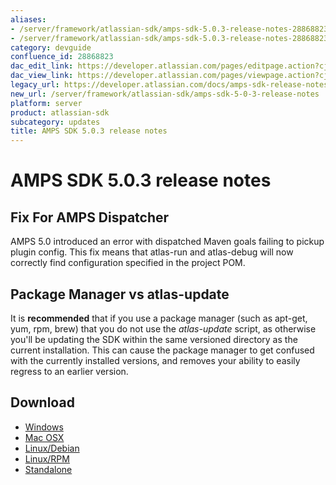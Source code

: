 ```yaml
---
aliases:
- /server/framework/atlassian-sdk/amps-sdk-5.0.3-release-notes-28868823.html
- /server/framework/atlassian-sdk/amps-sdk-5.0.3-release-notes-28868823.md
category: devguide
confluence_id: 28868823
dac_edit_link: https://developer.atlassian.com/pages/editpage.action?cjm=wozere&pageId=28868823
dac_view_link: https://developer.atlassian.com/pages/viewpage.action?cjm=wozere&pageId=28868823
legacy_url: https://developer.atlassian.com/docs/amps-sdk-release-notes/amps-sdk-5-0-3-release-notes
new_url: /server/framework/atlassian-sdk/amps-sdk-5-0-3-release-notes
platform: server
product: atlassian-sdk
subcategory: updates
title: AMPS SDK 5.0.3 release notes
---
```

# AMPS SDK 5.0.3 release notes

## Fix For AMPS Dispatcher

AMPS 5.0 introduced an error with dispatched Maven goals failing to pickup plugin config. This fix means that atlas-run and atlas-debug will now correctly find configuration specified in the project POM.

## Package Manager vs atlas-update

It is **recommended** that if you use a package manager (such as apt-get, yum, rpm, brew) that you do not use the *atlas-update* script, as otherwise you'll be updating the SDK within the same versioned directory as the current installation. This can cause the package manager to get confused with the currently installed versions, and removes your ability to easily regress to an earlier version.

## Download

-   <a href="https://marketplace.atlassian.com/plugins/atlassian-plugin-sdk-windows" class="external-link">Windows</a>
-   <a href="https://marketplace.atlassian.com/plugins/atlassian-plugin-sdk-mac" class="external-link">Mac OSX</a>
-   <a href="https://marketplace.atlassian.com/plugins/atlassian-plugin-sdk-deb" class="external-link">Linux/Debian</a>
-   <a href="https://marketplace.atlassian.com/plugins/atlassian-plugin-sdk-rpm" class="external-link">Linux/RPM</a>
-   <a href="https://marketplace.atlassian.com/plugins/atlassian-plugin-sdk-tgz" class="external-link">Standalone</a>































































































































































































































































































































































































































